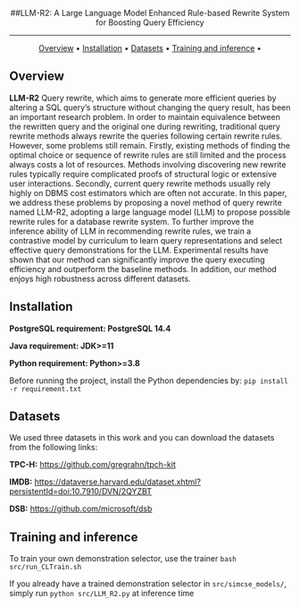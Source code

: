 
<div align="center">

##LLM-R2: A Large Language Model Enhanced Rule-based Rewrite System for Boosting Query Efficiency

------

<p align="center">
  <a href="#Overview">Overview</a> •
  <a href="#Installation">Installation</a> •
  <a href="#Datasets">Datasets</a> •
  <a href="#Training and inference">Training and inference</a> •
</p>

</div>


## Overview 
**LLM-R2**  Query rewrite, which aims to generate more efficient queries by altering a SQL query’s structure without changing the query result, has been an important research problem. In order to maintain equivalence between the rewritten query and the original one during rewriting, traditional query rewrite methods always rewrite the queries following certain rewrite rules. However, some problems still remain. Firstly, existing methods of finding the optimal choice or sequence of rewrite rules are still limited and the process always costs a lot of resources. Methods involving discovering new rewrite rules typically require complicated proofs of structural logic or extensive user interactions. Secondly, current query rewrite methods usually rely highly on DBMS cost estimators which are often not accurate. In this paper, we address these problems by proposing a novel method of query rewrite named LLM-R2, adopting a large language model (LLM) to propose possible rewrite rules for a database rewrite system. To further improve the inference ability of LLM in recommending rewrite rules, we train a contrastive model by curriculum to learn query representations and select effective query demonstrations for the LLM. Experimental results have shown that our method can significantly improve the query executing efficiency and outperform the baseline methods. In addition, our method enjoys high robustness across different datasets.



</div>

## Installation

**PostgreSQL requirement: PostgreSQL 14.4**

**Java requirement: JDK>=11**

**Python requirement: Python>=3.8**

Before running the project, install the Python dependencies by: ```pip install -r requirement.txt```


## Datasets

We used three datasets in this work and you can download the datasets from the following links:

**TPC-H:** https://github.com/gregrahn/tpch-kit

**IMDB:** https://dataverse.harvard.edu/dataset.xhtml?persistentId=doi:10.7910/DVN/2QYZBT

**DSB:** https://github.com/microsoft/dsb


## Training and inference

To train your own demonstration selector, use the trainer ```bash src/run_CLTrain.sh```

If you already have a trained demonstration selector in ```src/simcse_models/```, simply run ```python src/LLM_R2.py``` at inference time
